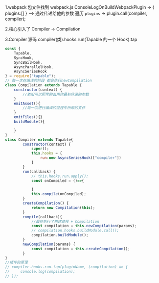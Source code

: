 1.webpack 包文件找到 webpack.js
ConsoleLogOnBuildWebpackPlugin -> {
plugins:[]
}
--> 通过传递给他的参数 遍历 `plugins` -> plugin.call(compiler, compiler);

2.核心引入了 Compiler -> Compilation

3.Compiler 源码
compiler(类).hooks.run(Tapable 的一个 Hook).tap

```JavaScript
const {
	Tapable,
	SyncHook,
	SyncBailHook,
	AsyncParallelHook,
	AsyncSeriesHook
} = require("tapable");
// 每一次在编译的阶段 都会执行newCompilation
class Compilation extends Tapable {
    constructor(context) {
        //依旧可以照常的去用你最初传递的参数
    }
    emitAsset(){
        //每一次进行编译的过程中所带的文件
    }
    emitFiles(){}
    buildModule(){

    }
}
class Compiler extends Tapable{
    	constructor(context) {
            super();
            this.hooks = {
                run:new AsyncSeriesHook(["compiler"])
            }
        }
        run(callback) {
            // this.hooks.run.apply();
            const onCompiled = ()=>{

            }
            this.compile(onCompiled);
        }
        createCompilation() {
            return new Compilation(this);
        }
        compile(callback){
            //最终执行了构建过程 + Compilation
            const compilation = this.newCompilation(params);
            // compilation.hooks.buildModule.call();
            compilation.buildModule();
        }
        newCompilation(params) {
            const compilation = this.createCompilation();
        }
}
//插件的原理
// compiler.hooks.run.tap(pluginName, (compilation) => {
//     console.log(compilation);
// });
```
